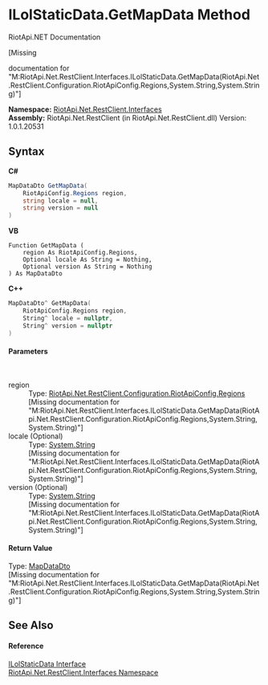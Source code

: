 # ILolStaticData.GetMapData Method 
RiotApi.NET Documentation 

\[Missing <summary> documentation for "M:RiotApi.Net.RestClient.Interfaces.ILolStaticData.GetMapData(RiotApi.Net.RestClient.Configuration.RiotApiConfig.Regions,System.String,System.String)"\]

**Namespace:**&nbsp;<a href="48cda41f-0d73-abf8-ab33-13ac48004c66">RiotApi.Net.RestClient.Interfaces</a><br />**Assembly:**&nbsp;RiotApi.Net.RestClient (in RiotApi.Net.RestClient.dll) Version: 1.0.1.20531

## Syntax

**C#**<br />
``` C#
MapDataDto GetMapData(
	RiotApiConfig.Regions region,
	string locale = null,
	string version = null
)
```

**VB**<br />
``` VB
Function GetMapData ( 
	region As RiotApiConfig.Regions,
	Optional locale As String = Nothing,
	Optional version As String = Nothing
) As MapDataDto
```

**C++**<br />
``` C++
MapDataDto^ GetMapData(
	RiotApiConfig.Regions region, 
	String^ locale = nullptr, 
	String^ version = nullptr
)
```


#### Parameters
&nbsp;<dl><dt>region</dt><dd>Type: <a href="4d977124-7072-aed6-d4c3-44de17e37ee2">RiotApi.Net.RestClient.Configuration.RiotApiConfig.Regions</a><br />\[Missing <param name="region"/> documentation for "M:RiotApi.Net.RestClient.Interfaces.ILolStaticData.GetMapData(RiotApi.Net.RestClient.Configuration.RiotApiConfig.Regions,System.String,System.String)"\]</dd><dt>locale (Optional)</dt><dd>Type: <a href="http://msdn2.microsoft.com/en-us/library/s1wwdcbf" target="_blank">System.String</a><br />\[Missing <param name="locale"/> documentation for "M:RiotApi.Net.RestClient.Interfaces.ILolStaticData.GetMapData(RiotApi.Net.RestClient.Configuration.RiotApiConfig.Regions,System.String,System.String)"\]</dd><dt>version (Optional)</dt><dd>Type: <a href="http://msdn2.microsoft.com/en-us/library/s1wwdcbf" target="_blank">System.String</a><br />\[Missing <param name="version"/> documentation for "M:RiotApi.Net.RestClient.Interfaces.ILolStaticData.GetMapData(RiotApi.Net.RestClient.Configuration.RiotApiConfig.Regions,System.String,System.String)"\]</dd></dl>

#### Return Value
Type: <a href="d91e9246-b9ca-a43e-3a48-c16853616d91">MapDataDto</a><br />\[Missing <returns> documentation for "M:RiotApi.Net.RestClient.Interfaces.ILolStaticData.GetMapData(RiotApi.Net.RestClient.Configuration.RiotApiConfig.Regions,System.String,System.String)"\]

## See Also


#### Reference
<a href="aa83650f-f275-e38f-8f62-14b2064f0eac">ILolStaticData Interface</a><br /><a href="48cda41f-0d73-abf8-ab33-13ac48004c66">RiotApi.Net.RestClient.Interfaces Namespace</a><br />